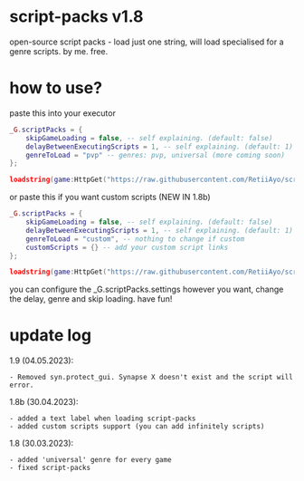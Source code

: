 # script-packs v1.8

open-source script packs - load just one string, will load specialised for a genre scripts. by me. free.

# how to use?
paste this into your executor

```lua
_G.scriptPacks = {
	skipGameLoading = false, -- self explaining. (default: false)
	delayBetweenExecutingScripts = 1, -- self explaining. (default: 1)
	genreToLoad = "pvp" -- genres: pvp, universal (more coming soon)
};

loadstring(game:HttpGet("https://raw.githubusercontent.com/RetiiAyo/script-packs/main/loader.lua"))()
```

or paste this if you want custom scripts (NEW IN 1.8b)
```lua
_G.scriptPacks = {
    skipGameLoading = false, -- self explaining. (default: false)
    delayBetweenExecutingScripts = 1, -- self explaining. (default: 1)
    genreToLoad = "custom", -- nothing to change if custom
    customScripts = {} -- add your custom script links
};

loadstring(game:HttpGet("https://raw.githubusercontent.com/RetiiAyo/script-packs/main/loader.lua"))()
```

you can configure the _G.scriptPacks.settings however you want, change the delay, genre and skip loading. have fun!

# update log

1.9 (04.05.2023):
```
- Removed syn.protect_gui. Synapse X doesn't exist and the script will error.
```

1.8b (30.04.2023):
```
- added a text label when loading script-packs
- added custom scripts support (you can add infinitely scripts)
```

1.8 (30.03.2023):
```
- added 'universal' genre for every game
- fixed script-packs
```
